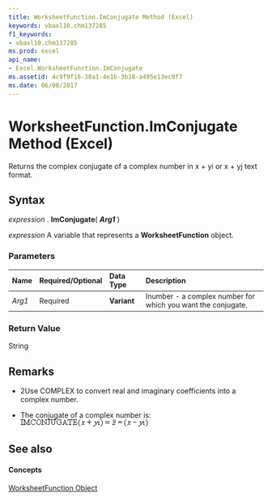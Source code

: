```yaml
---
title: WorksheetFunction.ImConjugate Method (Excel)
keywords: vbaxl10.chm137285
f1_keywords:
- vbaxl10.chm137285
ms.prod: excel
api_name:
- Excel.WorksheetFunction.ImConjugate
ms.assetid: 4c9f9f16-30a1-4e1b-3b18-a495e13ec0f7
ms.date: 06/08/2017
---
```



# WorksheetFunction.ImConjugate Method (Excel)

Returns the complex conjugate of a complex number in x + yi or x + yj text format.


## Syntax

 _expression_ . **ImConjugate**( **_Arg1_** )

 _expression_ A variable that represents a **WorksheetFunction** object.


### Parameters



|**Name**|**Required/Optional**|**Data Type**|**Description**|
|:-----|:-----|:-----|:-----|
| _Arg1_|Required| **Variant**|Inumber - a complex number for which you want the conjugate.|

### Return Value

String


## Remarks




- 2Use COMPLEX to convert real and imaginary coefficients into a complex number.
    
- The conjugate of a complex number is: 
![Formula](images/awfimcon_ZA06051156.gif)


    

## See also


#### Concepts


[WorksheetFunction Object](Excel.WorksheetFunction.md)

